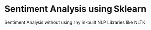 # Sentiment Analysis using Sklearn
Sentiment Analysis without using any in-built NLP Libraries like NLTK
